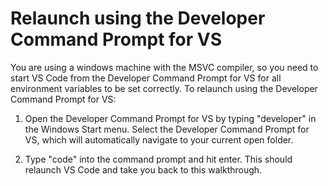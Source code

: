 <h1 data-loc-id="walkthrough.windows.title.open.dev.command.prompt">Relaunch using the <span>Developer Command Prompt for VS</span></h1>
<p data-loc-id="walkthrough.windows.background.dev.command.prompt"> You are using a windows machine with the MSVC compiler, so you need to start VS Code from the <span>Developer Command Prompt for VS</span> for all environment variables to be set correctly. To relaunch using the <span>Developer Command Prompt for VS</span>:</p>
<ol>
<li><p data-loc-id="walkthrough.open.command.prompt">Open the <span>Developer Command Prompt for VS</span> by typing "<span>developer</span>" in the Windows Start menu. Select the <span>Developer Command Prompt for VS</span>, which will automatically navigate to your current open folder.</p>
</li>
<li><p data-loc-id="walkthrough.windows.press.f5">Type "<span>code</span>" into the command prompt and hit enter. This should relaunch VS Code and take you back to this walkthrough. </p>
</li>
